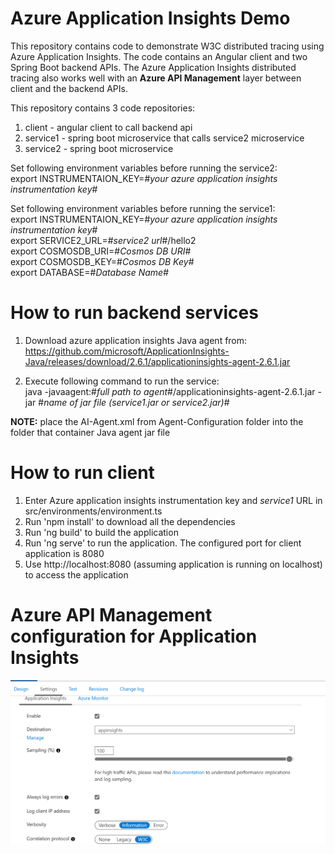 # Azure Application Insights Demo

This repository contains code to demonstrate W3C distributed tracing using Azure Application Insights. The code contains an Angular client and two Spring Boot backend APIs. The Azure Application Insights distributed tracing also works well with an **Azure API Management** layer between client and the backend APIs.

This repository contains 3 code repositories:

1. client - angular client to call backend api
2. service1 - spring boot microservice that calls service2 microservice
3. service2 - spring boot microservice

Set following environment variables before running the service2:  
export INSTRUMENTAION_KEY=#*your azure application insights instrumentation key*#  

Set following environment variables before running the service1:  
export INSTRUMENTAION_KEY=#*your azure application insights instrumentation key*#  
export SERVICE2_URL=#*service2 url*#/hello2   
export COSMOSDB_URI=#*Cosmos DB URI*#  
export COSMOSDB_KEY=#*Cosmos DB Key*#  
export DATABASE=#*Database Name*#  

# How to run backend services
1. Download azure application insights Java agent from:  
https://github.com/microsoft/ApplicationInsights-Java/releases/download/2.6.1/applicationinsights-agent-2.6.1.jar  

2. Execute following command to run the service:  
java -javaagent:#*full path to agent*#/applicationinsights-agent-2.6.1.jar -jar #*name of jar file (service1.jar or service2.jar)*#

**NOTE:** place the AI-Agent.xml from Agent-Configuration folder into the folder that container Java agent jar file

# How to run client

1. Enter Azure application insights instrumentation key and *service1* URL in src/environments/environment.ts
2. Run 'npm install' to download all the dependencies
3. Run 'ng build' to build the application
4. Run 'ng serve' to run the application. The configured port for client application is 8080
5. Use http://localhost:8080 (assuming application is running on localhost) to access the application

# Azure API Management configuration for Application Insights

![Azure API Management Configuration](Azure-APIM-AppInsights.png)

